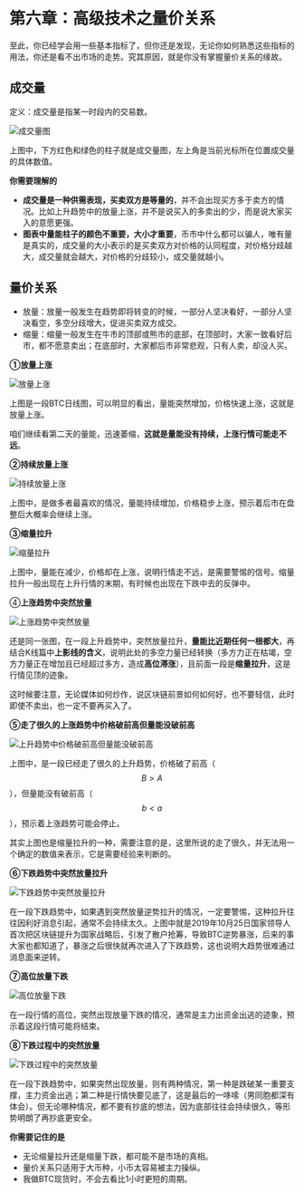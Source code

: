 # 第六章：高级技术之量价关系

至此，你已经学会用一些基本指标了，但你还是发现，无论你如何熟悉这些指标的用法，你还是看不出市场的走势。究其原因，就是你没有掌握量价关系的缘故。

## 成交量

定义：成交量是指某一时段内的交易数。

![&#x6210;&#x4EA4;&#x91CF;&#x56FE;](.gitbook/assets/xnip2020-04-01_20-36-09.jpeg)

上图中，下方红色和绿色的柱子就是成交量图，左上角是当前光标所在位置成交量的具体数值。

**你需要理解的**

* **成交量是一种供需表现，买卖双方是等量的**，并不会出现买方多于卖方的情况。比如上升趋势中的放量上涨，并不是说买入的多卖出的少，而是说大家买入的意愿更强。
* **图表中量能柱子的颜色不重要，大小才重要**，币市中什么都可以骗人，唯有量是真实的，成交量的大小表示的是买卖双方对价格的认同程度，对价格分歧越大，成交量就会越大，对价格的分歧较小，成交量就越小。

## 量价关系

* 放量：放量一般发生在趋势即将转变的时候，一部分人坚决看好，一部分人坚决看空，多空分歧增大，促进买卖双方成交。
* 缩量：缩量一般发生在牛市的顶部或熊市的底部，在顶部时，大家一致看好后市，都不愿意卖出；在底部时，大家都后市非常悲观，只有人卖，却没人买。

**①放量上涨**

![&#x653E;&#x91CF;&#x4E0A;&#x6DA8;](.gitbook/assets/xnip2020-04-02_12-03-14.jpg)

上图是一段BTC日线图，可以明显的看出，量能突然增加，价格快速上涨，这就是放量上涨。

咱们继续看第二天的量能，迅速萎缩，**这就是量能没有持续，上涨行情可能走不远**。

**②持续放量上涨**

![&#x6301;&#x7EED;&#x653E;&#x91CF;&#x4E0A;&#x6DA8;](.gitbook/assets/xnip2020-04-02_13-02-44.jpg)

上图中，是做多者最喜欢的情况，量能持续增加，价格稳步上涨，预示着后市在盘整后大概率会继续上涨。

**③缩量拉升**

![&#x7F29;&#x91CF;&#x62C9;&#x5347;](.gitbook/assets/xnip2020-04-02_13-19-18.jpg)

上图中，量能在减少，价格却在上涨，说明行情走不远，是需要警惕的信号。缩量拉升一般出现在上升行情的末期，有时候也出现在下跌中去的反弹中。

④**上涨趋势中突然放量**

![&#x4E0A;&#x6DA8;&#x8D8B;&#x52BF;&#x4E2D;&#x7A81;&#x7136;&#x653E;&#x91CF;](.gitbook/assets/xnip2020-04-02_13-27-42.jpg)

还是同一张图，在一段上升趋势中，突然放量拉升，**量能比近期任何一根都大**，再结合K线篇中**上影线的含义**，说明此处的多空力量已经转换（多方力正在枯竭，空方力量正在增加且已经超过多方，造成**高位滞涨**），且前面一段是**缩量拉升**，这是行情见顶的迹象。

这时候要注意，无论媒体如何炒作，说区块链前景如何如何好，也不要轻信，此时即使不卖出，也一定不要再买入了。

**⑤走了很久的上涨趋势中价格破前高但量能没破前高**

![&#x4E0A;&#x5347;&#x8D8B;&#x52BF;&#x4E2D;&#x4EF7;&#x683C;&#x7834;&#x524D;&#x9AD8;&#x4F46;&#x91CF;&#x80FD;&#x6CA1;&#x7834;&#x524D;&#x9AD8;](.gitbook/assets/xnip2020-04-02_13-41-30.jpg)

上图中，是一段已经走了很久的上升趋势，价格破了前高（ $$B>A$$ ），但量能没有破前高（ $$b<a$$ ），预示着上涨趋势可能会停止。

其实上图也是缩量拉升的一种，需要注意的是，这里所说的走了很久，并无法用一个确定的数值来表示，它是需要经验来判断的。

**⑥下跌趋势中突然放量拉升**

![&#x4E0B;&#x8DCC;&#x8D8B;&#x52BF;&#x4E2D;&#x7A81;&#x7136;&#x653E;&#x91CF;&#x62C9;&#x5347;](.gitbook/assets/xnip2020-04-02_14-48-43.jpeg)

在一段下跌趋势中，如果遇到突然放量逆势拉升的情况，一定要警惕，这种拉升往往因利好消息引起，通常不会持续太久。上图中就是2019年10月25日国家领导人首次把区块链提升为国家战略后，引发了散户抢筹，导致BTC逆势暴涨，后来的事大家也都知道了，暴涨之后很快就再次进入了下跌趋势，这也说明大趋势很难通过消息面来逆转。

**⑦高位放量下跌**

![&#x9AD8;&#x4F4D;&#x653E;&#x91CF;&#x4E0B;&#x8DCC;](.gitbook/assets/xnip2020-04-02_15-20-07.jpeg)

在一段行情的高位，突然出现放量下跌的情况，通常是主力出资金出逃的迹象，预示着这段行情可能将结束。

**⑧下跌过程中的突然放量**

![&#x4E0B;&#x8DCC;&#x8FC7;&#x7A0B;&#x4E2D;&#x7684;&#x7A81;&#x7136;&#x653E;&#x91CF;](.gitbook/assets/xnip2020-04-02_15-30-58.jpg)

在一段下跌趋势中，如果突然出现放量，则有两种情况，第一种是跌破某一重要支撑，主力资金出逃；第二种是行情快要见底了，这是最后的一哆嗦（男同胞都深有体会）。但无论哪种情况，都不要有抄底的想法，因为底部往往会持续很久，等形势明朗了再抄底更安全。

**你需要记住的是**

* 无论缩量拉升还是缩量下跌，都可能不是市场的真相。
* 量价关系只适用于大币种，小币太容易被主力操纵。
* 我做BTC现货时，不会去看比1小时更短的周期。

